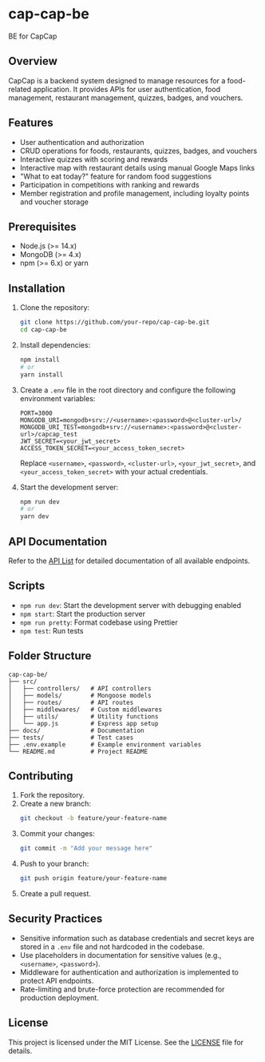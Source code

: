 # cap-cap-be

BE for CapCap

## Overview

CapCap is a backend system designed to manage resources for a food-related application. It provides APIs for user authentication, food management, restaurant management, quizzes, badges, and vouchers.

## Features

- User authentication and authorization
- CRUD operations for foods, restaurants, quizzes, badges, and vouchers
- Interactive quizzes with scoring and rewards
- Interactive map with restaurant details using manual Google Maps links
- "What to eat today?" feature for random food suggestions
- Participation in competitions with ranking and rewards
- Member registration and profile management, including loyalty points and voucher storage

## Prerequisites

- Node.js (>= 14.x)
- MongoDB (>= 4.x)
- npm (>= 6.x) or yarn

## Installation

1. Clone the repository:

    ```bash
    git clone https://github.com/your-repo/cap-cap-be.git
    cd cap-cap-be
    ```

2. Install dependencies:

    ```bash
    npm install
    # or
    yarn install
    ```

3. Create a `.env` file in the root directory and configure the following environment variables:

    ```
    PORT=3000
    MONGODB_URI=mongodb+srv://<username>:<password>@<cluster-url>/
    MONGODB_URI_TEST=mongodb+srv://<username>:<password>@<cluster-url>/capcap_test
    JWT_SECRET=<your_jwt_secret>
    ACCESS_TOKEN_SECRET=<your_access_token_secret>
    ```

    Replace `<username>`, `<password>`, `<cluster-url>`, `<your_jwt_secret>`, and `<your_access_token_secret>` with your actual credentials.

4. Start the development server:
    ```bash
    npm run dev
    # or
    yarn dev
    ```

## API Documentation

Refer to the [API List](./docs/api-list.md) for detailed documentation of all available endpoints.

## Scripts

- `npm run dev`: Start the development server with debugging enabled
- `npm start`: Start the production server
- `npm run pretty`: Format codebase using Prettier
- `npm test`: Run tests

## Folder Structure

```
cap-cap-be/
├── src/
│   ├── controllers/   # API controllers
│   ├── models/        # Mongoose models
│   ├── routes/        # API routes
│   ├── middlewares/   # Custom middlewares
│   ├── utils/         # Utility functions
│   └── app.js         # Express app setup
├── docs/              # Documentation
├── tests/             # Test cases
├── .env.example       # Example environment variables
└── README.md          # Project README
```

## Contributing

1. Fork the repository.
2. Create a new branch:
    ```bash
    git checkout -b feature/your-feature-name
    ```
3. Commit your changes:
    ```bash
    git commit -m "Add your message here"
    ```
4. Push to your branch:
    ```bash
    git push origin feature/your-feature-name
    ```
5. Create a pull request.

## Security Practices

- Sensitive information such as database credentials and secret keys are stored in a `.env` file and not hardcoded in the codebase.
- Use placeholders in documentation for sensitive values (e.g., `<username>`, `<password>`).
- Middleware for authentication and authorization is implemented to protect API endpoints.
- Rate-limiting and brute-force protection are recommended for production deployment.

## License

This project is licensed under the MIT License. See the [LICENSE](./LICENSE) file for details.
